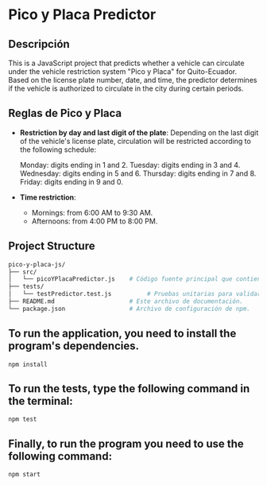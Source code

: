# Pico y Placa Predictor

## Descripción

This is a JavaScript project that predicts whether a vehicle can circulate under the vehicle restriction system "Pico y Placa" for Quito-Ecuador. Based on the license plate number, date, and time, the predictor determines if the vehicle is authorized to circulate in the city during certain periods.

## Reglas de Pico y Placa

- **Restriction by day and last digit of the plate**: Depending on the last digit of the vehicle's license plate, circulation will be restricted according to the following schedule:

    Monday: digits ending in 1 and 2.
    Tuesday: digits ending in 3 and 4.
    Wednesday: digits ending in 5 and 6.
    Thursday: digits ending in 7 and 8.
    Friday: digits ending in 9 and 0.
  
- **Time restriction**:
  - Mornings: from 6:00 AM to 9:30 AM.
  - Afternoons: from 4:00 PM to 8:00 PM.

## Project Structure

```bash
pico-y-placa-js/
├── src/
│   └── picoYPlacaPredictor.js    # Código fuente principal que contiene la clase PicoYPlacaPredictor.
├── tests/
│   └── testPredictor.test.js          # Pruebas unitarias para validar la funcionalidad del predictor.
├── README.md                     # Este archivo de documentación.
└── package.json                  # Archivo de configuración de npm.

```
## To run the application, you need to install the program's dependencies.
```
npm install
```

## To run the tests, type the following command in the terminal:
````
npm test 
````

## Finally, to run the program you need to use the following command:

``` 
npm start
```